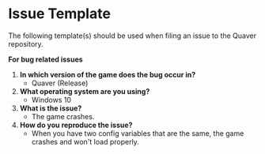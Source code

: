 # Issue Template

The following template(s) should be used when filing an issue to the Quaver repository.

**For bug related issues**

1. **In which version of the game does the bug occur in?**
    - Quaver (Release)
2. **What operating system are you using?**
    - Windows 10
3. **What is the issue?**
    - The game crashes.
4. **How do you reproduce the issue?**
    - When you have two config variables that are the same, the game crashes and won't load properly.